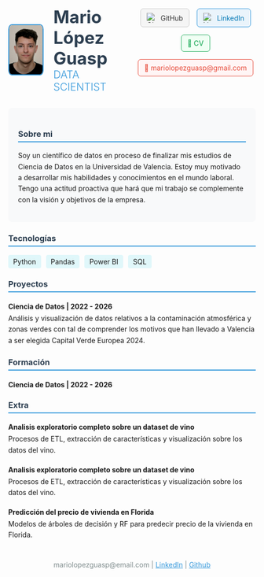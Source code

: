 <!-- Header con nombre y título -->
<div style="display: flex; align-items: center; justify-content: center; margin-bottom: 30px; gap: 20px;">
  <!-- Imagen -->
  <img src="assets/fotocarnetmario.jfif" alt="Foto de Mario" style="width: 100px; height: 100px; border-radius: 10%; object-fit: cover; border: 2px solid #3498db;">
  
  <!-- Nombre y título -->
  <div style="text-align: left;">
    <h1 style="color: #2c3e50; font-size: 2.5em; margin: 0;">Mario López Guasp</h1>
    <h2 style="color: #3498db; font-weight: 300; margin: 0;">DATA SCIENTIST</h2>
  </div>
  <!-- Botones de contacto -->
<div style="display: flex; justify-content: center; flex-wrap: wrap; gap: 15px; margin-bottom: 30px;">

  <!-- GitHub -->
  <a href="https://github.com/mariolopezguasp" target="_blank" style="text-decoration: none;">
    <div style="display: flex; align-items: center; gap: 8px; background-color: #f5f5f5; padding: 8px 12px; border-radius: 6px; border: 1px solid #ccc;">
      <img src="https://cdn.jsdelivr.net/gh/devicons/devicon/icons/github/github-original.svg" alt="GitHub" style="width: 20px; height: 20px;">
      <span style="color: #333;">GitHub</span>
    </div>
  </a>

  <!-- LinkedIn -->
  <a href="https://www.linkedin.com/in/mario-l%C3%B3pez-guasp-56b462225/" target="_blank" style="text-decoration: none;">
    <div style="display: flex; align-items: center; gap: 8px; background-color: #eaf4fb; padding: 8px 12px; border-radius: 6px; border: 1px solid #3498db;">
      <img src="https://cdn.jsdelivr.net/gh/devicons/devicon/icons/linkedin/linkedin-original.svg" alt="LinkedIn" style="width: 20px; height: 20px;">
      <span style="color: #0077b5;">LinkedIn</span>
    </div>
  </a>

  <!-- CV -->
  <a href="assets/CV_MarioLopezGuasp.pdf" target="_blank" style="text-decoration: none;">
    <div style="display: flex; align-items: center; gap: 8px; background-color: #f0fff4; padding: 8px 12px; border-radius: 6px; border: 1px solid #27ae60;">
      <span style="color: #27ae60; font-weight: 500;">📄 CV</span>
    </div>
  </a>

  <!-- Email -->
  <a href="mailto:mariolopezguasp@gmail.com" style="text-decoration: none;">
    <div style="display: flex; align-items: center; gap: 8px; background-color: #fff5f5; padding: 8px 12px; border-radius: 6px; border: 1px solid #e74c3c;">
      <span style="color: #e74c3c;">📧 mariolopezguasp@gmail.com</span>
    </div>
  </a>

</div>

</div>



  <!-- Sección Objetivo -->
  <div style="background: #f8f9fa; padding: 20px; border-radius: 8px; margin-bottom: 20px;">
    <h3 style="color: #2c3e50; border-bottom: 2px solid #3498db; padding-bottom: 5px;">Sobre mi</h3>
    <p style="line-height: 1.6;">Soy un científico de datos en proceso de finalizar mis estudios de Ciencia de Datos en la Universidad de Valencia. Estoy muy motivado a desarrollar mis habilidades y conocimientos en el mundo laboral. Tengo una actitud proactiva que hará que mi trabajo se complemente con la visión y objetivos de la empresa.</p>
  </div>

  <!-- Sección Habilidades -->
  <div style="margin-bottom: 20px;">
    <h3 style="color: #2c3e50; border-bottom: 2px solid #3498db; padding-bottom: 5px;">Tecnologías</h3>
    <div style="display: flex; flex-wrap: wrap; gap: 10px;">
      <span style="background: #e0f7fa; padding: 5px 10px; border-radius: 4px;">Python</span>
      <span style="background: #e0f7fa; padding: 5px 10px; border-radius: 4px;">Pandas</span>
      <span style="background: #e0f7fa; padding: 5px 10px; border-radius: 4px;">Power BI</span>
      <span style="background: #e0f7fa; padding: 5px 10px; border-radius: 4px;">SQL</span>
      <!-- Añade más habilidades -->
    </div>
  </div>
  
  <!-- Sección Proyectos -->
  <div style="margin-bottom: 20px;">
    <h3 style="color: #2c3e50; border-bottom: 2px solid #3498db; padding-bottom: 5px;">Proyectos</h3>
    <div style="margin-bottom: 15px;">
      <h4 style="margin-bottom: 5px;">Ciencia de Datos | 2022 - 2026</h4>
      <p style="margin: 0; line-height: 1.6;">Análisis y visualización de datos relativos a la contaminación atmosférica y zonas verdes con tal de comprender los motivos que han llevado a Valencia a ser elegida Capital Verde Europea 2024.</p>
    </div>
    <!-- Añade más proyectos -->
  </div>
  
  <!-- Sección Formación -->
  <div style="margin-bottom: 20px;">
    <h3 style="color: #2c3e50; border-bottom: 2px solid #3498db; padding-bottom: 5px;">Formación</h3>
    <div style="margin-bottom: 15px;">
      <h4 style="margin-bottom: 5px;">Ciencia de Datos | 2022 - 2026</h4>
    </div>
    <!-- Añade más experiencias -->
  </div>

   <!-- Sección Extra -->
  <div style="margin-bottom: 20px;">
    <h3 style="color: #2c3e50; border-bottom: 2px solid #3498db; padding-bottom: 5px;">Extra</h3>
    <div style="margin-bottom: 15px;">
      <h4 style="margin-bottom: 5px;">Analisis exploratorio completo sobre un dataset de vino</h4>
      <p style="margin: 0; line-height: 1.6;">Procesos de ETL, extracción de características  y visualización sobre  los datos del vino.</p>
    </div>
    <div style="margin-bottom: 15px;">
      <h4 style="margin-bottom: 5px;">Analisis exploratorio completo sobre un dataset de vino</h4>
      <p style="margin: 0; line-height: 1.6;">Procesos de ETL, extracción de características  y visualización sobre  los datos del vino.</p>
    </div>
    <div style="margin-bottom: 15px;">
      <h4 style="margin-bottom: 5px;">Predicción del precio de vivienda en Florida</h4>
      <p style="margin: 0; line-height: 1.6;">Modelos de árboles de decisión y RF para predecir precio de la vivienda en Florida.</p>
    </div>
    <!-- Añade más experiencias -->
  </div>
  
  <!-- Footer con contacto -->
  <div style="text-align: center; margin-top: 40px; color: #7f8c8d;">
    <p>mariolopezguasp@email.com | <a href="https://www.linkedin.com/in/mario-l%C3%B3pez-guasp-56b462225/" style="color: #3498db;">LinkedIn</a> | <a href="https://github.com/mariolopezguasp" style="color: #3498db;">Github</a></p>
  </div>

</div>
